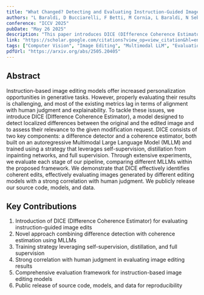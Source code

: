```yaml
---
title: "What Changed? Detecting and Evaluating Instruction-Guided Image Edits with Multimodal Large Language Models"
authors: "L Baraldi, D Bucciarelli, F Betti, M Cornia, L Baraldi, N Sebe, R Cucchiara"
conference: "ICCV 2025"
pubDate: "May 26 2025"
description: "This paper introduces DICE (DIfference Coherence Estimator), a model designed to detect localized differences between original and edited images and assess their relevance to modification requests using Multimodal Large Language Models."
link: "https://scholar.google.com/citations?view_op=view_citation&hl=en&user=Ms5ctkUAAAAJ&citation_for_view=Ms5ctkUAAAAJ:LkGwnXOMwfcC"
tags: ["Computer Vision", "Image Editing", "Multimodal LLM", "Evaluation Metrics", "Human Judgment", "DICE", "Instruction-Guided", "Generative AI", "Self-Supervision", "Inpainting"]
pdfUrl: "https://arxiv.org/abs/2505.20405"
---
```


## Abstract

Instruction-based image editing models offer increased personalization opportunities in generative tasks. However, properly evaluating their results is challenging, and most of the existing metrics lag in terms of alignment with human judgment and explainability. To tackle these issues, we introduce DICE (DIfference Coherence Estimator), a model designed to detect localized differences between the original and the edited image and to assess their relevance to the given modification request. DICE consists of two key components: a difference detector and a coherence estimator, both built on an autoregressive Multimodal Large Language Model (MLLM) and trained using a strategy that leverages self-supervision, distillation from inpainting networks, and full supervision. Through extensive experiments, we evaluate each stage of our pipeline, comparing different MLLMs within the proposed framework. We demonstrate that DICE effectively identifies coherent edits, effectively evaluating images generated by different editing models with a strong correlation with human judgment. We publicly release our source code, models, and data.

## Key Contributions

1. Introduction of DICE (DIfference Coherence Estimator) for evaluating instruction-guided image edits
2. Novel approach combining difference detection with coherence estimation using MLLMs
3. Training strategy leveraging self-supervision, distillation, and full supervision
4. Strong correlation with human judgment in evaluating image editing results
5. Comprehensive evaluation framework for instruction-based image editing models
6. Public release of source code, models, and data for reproducibility 